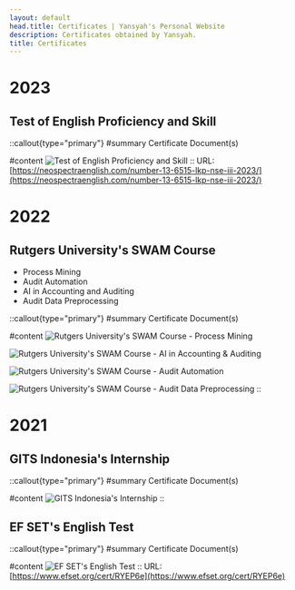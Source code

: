 ```yaml
---
layout: default
head.title: Certificates | Yansyah's Personal Website
description: Certificates obtained by Yansyah.
title: Certificates
---
```


# 2023

## Test of English Proficiency and Skill

::callout{type="primary"}
#summary
Certificate Document(s)

#content
![Test of English Proficiency and Skill](/certificates/2023-test-of-english-proficiency-and-skill.png)
::
URL: [https://neospectraenglish.com/number-13-6515-lkp-nse-iii-2023/](https://neospectraenglish.com/number-13-6515-lkp-nse-iii-2023/)

# 2022

## Rutgers University's SWAM Course

- Process Mining
- Audit Automation
- AI in Accounting and Auditing
- Audit Data Preprocessing

::callout{type="primary"}
#summary
Certificate Document(s)

#content
![Rutgers University's SWAM Course - Process Mining](/certificates/2022-rutgers-process-mining.png)

![Rutgers University's SWAM Course - AI in Accounting & Auditing](/certificates/2022-rutgers-ai-accounting-audit.png)

![Rutgers University's SWAM Course - Audit Automation](/certificates/2022-rutgers-audit-automation.png)

![Rutgers University's SWAM Course - Audit Data Preprocessing](/certificates/2022-rutgers-audit-data-preprocessing.png)
::

# 2021

## GITS Indonesia's Internship

::callout{type="primary"}
#summary
Certificate Document(s)

#content
![GITS Indonesia's Internship](/certificates/2021-gits-internship.png)
::

## EF SET's English Test

::callout{type="primary"}
#summary
Certificate Document(s)

#content
![EF SET's English Test](/certificates/2021-ef-set-english-test.png)
::
URL: [https://www.efset.org/cert/RYEP6e](https://www.efset.org/cert/RYEP6e)
